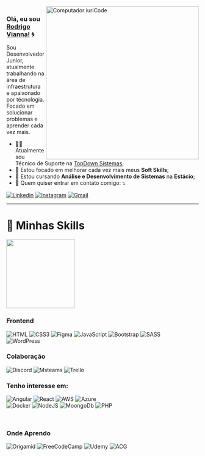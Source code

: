 <img src="https://i.imgur.com/pUbgMZ2.png" min-width="400px" max-width="400px" width="400px" align="right" alt="Computador iuriCode">



### Olá, eu sou [Rodrigo Vianna!]() 🌀 


<p align="left"> 
  Sou Desenvolvedor Junior, atualmente trabalhando na área de infraestrutura e apaixonado por técnologia.
  <br>Focado em solucionar problemas e aprender cada vez mais.
</p>

- 👨‍🚀 Atualmente sou Técnico de Suporte na [TopDown Sistemas](http://www.topdown.com.br/);
- 🦾 Estou focado em melhorar cada vez mais meus **Soft Skills**;
- 📖 Estou cursando <b>Análise e Desenvolvimento de Sistemas</b> na <b>Estácio</b>;
- 💌 Quem quiser entrar em contato comigo: ⤵️

[![Linkedin](https://img.shields.io/badge/-LinkedIn-blue?style=flat&logo=Linkedin&logoColor=white)](https://www.linkedin.com/in/rodrigoviannas/)
[![Instagram](https://img.shields.io/badge/-Instagram-c13584?style=flat&labelColor=c13584&logo=instagram&logoColor=white)](https://www.instagram.com/rvianna18)
[![Gmail](https://img.shields.io/badge/-Gmail-c14438?style=flat&logo=Gmail&logoColor=white)](mailto:roodrigo.vs123@gmail.com)


-----

  <h1> 🚀 Minhas Skills</h1>

  <a href="https://github.com/rvianna16">
  <img height="180em" src="https://github-readme-stats.vercel.app/api?username=rvianna16&show_icons=true&hide_border=true&&count_private=true&      include_all_commits=true" />
  </a>

  <br/>
  
  <h3> Frontend </h3>
  
  ![HTML](https://img.shields.io/badge/HTML5-E34F26?style=for-the-badge&logo=html5&logoColor=white)
  ![CSS3](https://img.shields.io/badge/CSS3-1572B6?style=for-the-badge&logo=css3&logoColor=white)
  ![Figma](https://img.shields.io/badge/Figma-F24E1E?style=for-the-badge&logo=figma&logoColor=white)
  ![JavaScript](https://img.shields.io/badge/JavaScript-323330?style=for-the-badge&logo=javascript&logoColor=F7DF1E)
  ![Bootstrap](https://img.shields.io/badge/Bootstrap-563D7C?style=for-the-badge&logo=bootstrap&logoColor=white)
  ![SASS](https://img.shields.io/badge/Sass-CC6699?style=for-the-badge&logo=sass&logoColor=white)  
  ![WordPress](https://img.shields.io/badge/Wordpress-21759B?style=for-the-badge&logo=wordpress&logoColor=white)    
  
  
  
   <h3> Colaboração </h3>

  ![Discord](https://img.shields.io/badge/Discord-7289DA?style=for-the-badge&logo=discord&logoColor=white)
  ![Msteams](https://img.shields.io/badge/Microsoft_Teams-6264A7?style=for-the-badge&logo=microsoft-teams&logoColor=white)
  ![Trello](https://img.shields.io/badge/Trello-0052CC?style=for-the-badge&logo=trello&logoColor=white)  
 
  
  
   <h3> Tenho interesse em: </h3>
  
  ![Angular](https://img.shields.io/badge/Angular-DD0031?style=for-the-badge&logo=angular&logoColor=white)
  ![React](https://img.shields.io/badge/React-20232A?style=for-the-badge&logo=react&logoColor=61DAFB)
  ![AWS](https://img.shields.io/badge/Amazon_AWS-232F3E?style=for-the-badge&logo=amazon-aws&logoColor=white)
  ![Azure](https://img.shields.io/badge/microsoft%20azure-0089D6?style=for-the-badge&logo=microsoft-azure&logoColor=white)  
  ![Docker](https://img.shields.io/badge/Docker-2CA5E0?style=for-the-badge&logo=docker&logoColor=white)
  ![NodeJS](https://img.shields.io/badge/Node.js-339933?style=for-the-badge&logo=nodedotjs&logoColor=white)
  ![MoongoDb](https://img.shields.io/badge/MongoDB-4EA94B?style=for-the-badge&logo=mongodb&logoColor=white)
  ![PHP](https://img.shields.io/badge/PHP-777BB4?style=for-the-badge&logo=php&logoColor=white)
  
  
  
   
<br/>

<h3> Onde Aprendo </h3>

![Origamid](https://img.shields.io/badge/Origamid-9146FF?style=for-the-badge&logo=wolf&logoColor=white)
![FreeCodeCamp](https://img.shields.io/badge/free%20code%20camp-27273D?style=for-the-badge&logo=freecodecamp&logoColor=white)
![Udemy](https://img.shields.io/badge/Udemy-EC5252?style=for-the-badge&logo=Udemy&logoColor=white)
![ACG](https://img.shields.io/badge/A_cloud_Guru-F15B1b?style=for-the-badge&logo=acg&logoColor=white)











